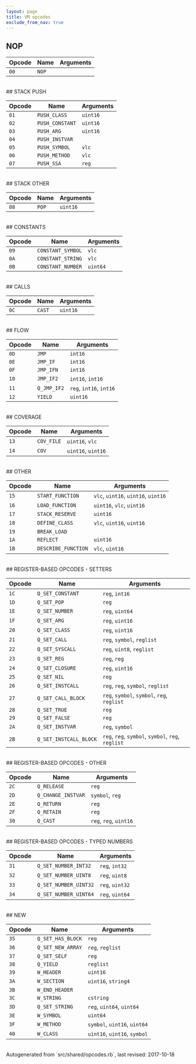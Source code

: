 ```yaml
---
layout: page
title: VM opcodes
exclude_from_nav: true
---
```


## NOP

|Opcode |Name    |Arguments|
|-------|--------|---------|
|`00`|`NOP`||

<br>
## STACK PUSH

|Opcode |Name    |Arguments|
|-------|--------|---------|
|`01`|`PUSH_CLASS`|`uint16`|
|`02`|`PUSH_CONSTANT`|`uint16`|
|`03`|`PUSH_ARG`|`uint16`|
|`04`|`PUSH_INSTVAR`||
|`05`|`PUSH_SYMBOL`|`vlc`|
|`06`|`PUSH_METHOD`|`vlc`|
|`07`|`PUSH_SSA`|`reg`|

<br>
## STACK OTHER

|Opcode |Name    |Arguments|
|-------|--------|---------|
|`08`|`POP`|`uint16`|

<br>
## CONSTANTS

|Opcode |Name    |Arguments|
|-------|--------|---------|
|`09`|`CONSTANT_SYMBOL`|`vlc`|
|`0A`|`CONSTANT_STRING`|`vlc`|
|`0B`|`CONSTANT_NUMBER`|`uint64`|

<br>
## CALLS

|Opcode |Name    |Arguments|
|-------|--------|---------|
|`0C`|`CAST`|`uint16`|

<br>
## FLOW

|Opcode |Name    |Arguments|
|-------|--------|---------|
|`0D`|`JMP`|`int16`|
|`0E`|`JMP_IF`|`int16`|
|`0F`|`JMP_IFN`|`int16`|
|`10`|`JMP_IF2`|`int16`, `int16`|
|`11`|`Q_JMP_IF2`|`reg`, `int16`, `int16`|
|`12`|`YIELD`|`uint16`|

<br>
## COVERAGE

|Opcode |Name    |Arguments|
|-------|--------|---------|
|`13`|`COV_FILE`|`uint16`, `vlc`|
|`14`|`COV`|`uint16`, `uint16`|

<br>
## OTHER

|Opcode |Name    |Arguments|
|-------|--------|---------|
|`15`|`START_FUNCTION`|`vlc`, `uint16`, `uint16`, `uint16`|
|`16`|`LOAD_FUNCTION`|`uint16`, `vlc`, `uint16`|
|`17`|`STACK_RESERVE`|`uint16`|
|`18`|`DEFINE_CLASS`|`vlc`, `uint16`, `uint16`|
|`19`|`BREAK_LOAD`||
|`1A`|`REFLECT`|`uint16`|
|`1B`|`DESCRIBE_FUNCTION`|`vlc`, `uint16`|

<br>
## REGISTER-BASED OPCODES - SETTERS

|Opcode |Name    |Arguments|
|-------|--------|---------|
|`1C`|`Q_SET_CONSTANT`|`reg`, `int16`|
|`1D`|`Q_SET_POP`|`reg`|
|`1E`|`Q_SET_NUMBER`|`reg`, `uint64`|
|`1F`|`Q_SET_ARG`|`reg`, `uint16`|
|`20`|`Q_SET_CLASS`|`reg`, `uint16`|
|`21`|`Q_SET_CALL`|`reg`, `symbol`, `reglist`|
|`22`|`Q_SET_SYSCALL`|`reg`, `uint8`, `reglist`|
|`23`|`Q_SET_REG`|`reg`, `reg`|
|`24`|`Q_SET_CLOSURE`|`reg`, `uint16`|
|`25`|`Q_SET_NIL`|`reg`|
|`26`|`Q_SET_INSTCALL`|`reg`, `reg`, `symbol`, `reglist`|
|`27`|`Q_SET_CALL_BLOCK`|`reg`, `symbol`, `symbol`, `reg`, `reglist`|
|`28`|`Q_SET_TRUE`|`reg`|
|`29`|`Q_SET_FALSE`|`reg`|
|`2A`|`Q_SET_INSTVAR`|`reg`, `symbol`|
|`2B`|`Q_SET_INSTCALL_BLOCK`|`reg`, `reg`, `symbol`, `symbol`, `reg`, `reglist`|

<br>
## REGISTER-BASED OPCODES - OTHER

|Opcode |Name    |Arguments|
|-------|--------|---------|
|`2C`|`Q_RELEASE`|`reg`|
|`2D`|`Q_CHANGE_INSTVAR`|`symbol`, `reg`|
|`2E`|`Q_RETURN`|`reg`|
|`2F`|`Q_RETAIN`|`reg`|
|`30`|`Q_CAST`|`reg`, `reg`, `uint16`|

<br>
## REGISTER-BASED OPCODES - TYPED NUMBERS

|Opcode |Name    |Arguments|
|-------|--------|---------|
|`31`|`Q_SET_NUMBER_INT32`|`reg`, `int32`|
|`32`|`Q_SET_NUMBER_UINT8`|`reg`, `uint8`|
|`33`|`Q_SET_NUMBER_UINT32`|`reg`, `uint32`|
|`34`|`Q_SET_NUMBER_UINT64`|`reg`, `uint64`|

<br>
## NEW

|Opcode |Name    |Arguments|
|-------|--------|---------|
|`35`|`Q_SET_HAS_BLOCK`|`reg`|
|`36`|`Q_SET_NEW_ARRAY`|`reg`, `reglist`|
|`37`|`Q_SET_SELF`|`reg`|
|`38`|`Q_YIELD`|`reglist`|
|`39`|`W_HEADER`|`uint16`|
|`3A`|`W_SECTION`|`uint16`, `string4`|
|`3B`|`W_END_HEADER`||
|`3C`|`W_STRING`|`cstring`|
|`3D`|`Q_SET_STRING`|`reg`, `uint64`, `uint64`|
|`3E`|`W_SYMBOL`|`uint64`|
|`3F`|`W_METHOD`|`symbol`, `uint16`, `uint64`|
|`40`|`W_CLASS`|`uint16`, `uint16`, `symbol`|

<br>
Autogenerated from `src/shared/opcodes.rb`, last revised: 2017-10-18
